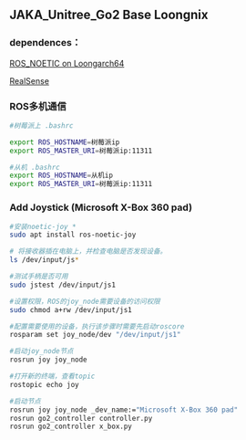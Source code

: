 ## JAKA_Unitree_Go2 Base Loongnix

### dependences：
[ROS_NOETIC on Loongarch64](./ros_noetic.md)

[RealSense](https://github.com/IntelRealSense/librealsense)



### ROS多机通信

```bash
#树莓派上 .bashrc 

export ROS_HOSTNAME=树莓派ip
export ROS_MASTER_URI=树莓派ip:11311

#从机 .bashrc
export ROS_HOSTNAME=从机ip
export ROS_MASTER_URI=树莓派ip:11311
```





### Add Joystick (Microsoft X-Box 360 pad)

```bash
#安装noetic-joy *
sudo apt install ros-noetic-joy

# 将接收器插在电脑上，并检查电脑是否发现设备。
ls /dev/input/js*

#测试手柄是否可用
sudo jstest /dev/input/js1

#设置权限，ROS的joy_node需要设备的访问权限
sudo chmod a+rw /dev/input/js1

#配置需要使用的设备，执行该步骤时需要先启动roscore
rosparam set joy_node/dev "/dev/input/js1"

#启动joy_node节点
rosrun joy joy_node

#打开新的终端，查看topic
rostopic echo joy

#启动节点
rosrun joy joy_node _dev_name:="Microsoft X-Box 360 pad"
rosrun go2_controller controller.py 
rosrun go2_controller x_box.py
```